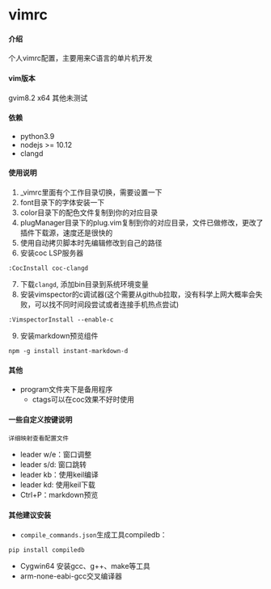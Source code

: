 # vimrc

#### 介绍
个人vimrc配置，主要用来C语言的单片机开发

#### vim版本
gvim8.2 x64
其他未测试

#### 依赖

- python3.9
- nodejs >= 10.12
- clangd

#### 使用说明
1.  _vimrc里面有个工作目录切换，需要设置一下
2.  font目录下的字体安装一下
3.  color目录下的配色文件复制到你的对应目录
4.  plugManager目录下的plug.vim复制到你的对应目录，文件已做修改，更改了插件下载源，速度还是很快的
5.  使用自动拷贝脚本时先编辑修改到自己的路径
6.  安装coc LSP服务器
```
:CocInstall coc-clangd
```
7.  下载`clangd`, 添加bin目录到系统环境变量
8.  安装vimspector的c调试器(这个需要从github拉取，没有科学上网大概率会失败，可以找不同时间段尝试或者连接手机热点尝试)
```
:VimspectorInstall --enable-c 
```
9. 安装markdown预览组件
```
npm -g install instant-markdown-d
```

#### 其他 
- program文件夹下是备用程序
	- ctags可以在coc效果不好时使用

#### 一些自定义按键说明
	详细映射查看配置文件
- leader w/e：窗口调整
- leader s/d: 窗口跳转
- leader kb：使用keil编译
- leader kd: 使用keil下载
- Ctrl+P：markdown预览
#### 其他建议安装
- `compile_commands.json`生成工具compiledb：
```
pip install compiledb 
```
- Cygwin64 安装gcc、g++、make等工具
- arm-none-eabi-gcc交叉编译器


